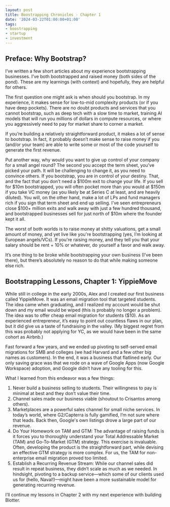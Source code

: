 ```yaml
---
layout: post
title: Boostrapping Chronicles - Chapter 1
date: '2024-03-22T01:00:00+01:00'
tags:
- boostrapping
- startup
- investment
---
```


## Preface: Why Bootstrap?

I’ve written a few short articles about my experience bootstrapping businesses. I’ve both bootstrapped and raised money (both sides of the pond). These are my learnings (with context) and hopefully, they are helpful for others.

The first question one might ask is when should you bootstrap. In my experience, it makes sense for low-to-mid complexity products (or if you have deep pockets). There are no doubt products and services that you cannot bootstrap, such as deep tech with a slow time to market, training AI models that will run you millions of dollars in compute resources, or where you aggressively need to pay for market share to corner a market.

If you’re building a relatively straightforward product, it makes a lot of sense to bootstrap. In fact, it probably doesn’t make sense to raise money if you (and/or your team) are able to write some or most of the code yourself to generate the first revenue.

Put another way, why would you want to give up control of your company for a small angel round? The second you accept the term sheet, you’ve picked your path. It will be challenging to change it, as you need to convince others. If you bootstrap, you are in control of your destiny. That, and the fact that you don’t need a $100m exit to change your life. If you sell for $10m bootstrapped, you will often pocket more than you would at $150m if you take VC money (as you likely be at Series C at least, and are heavily diluted). You will, on the other hand, make a lot of LPs and fund managers rich if you sign that term sheet and end up selling. I’ve seen entrepreneurs close $100+ million exits and walk away with just a few hundred thousand, and bootstrapped businesses sell for just north of $10m where the founder kept it all.

The worst of both worlds is to raise money at shitty valuations, get a small amount of money, and yet live like you're bootstrapping (yes, I’m looking at European angels/VCs). If you're raising money, and they tell you that your salary should be rent + 10% or whatever, do yourself a favor and walk away.

It’s one thing to be broke while bootstrapping your own business (I’ve been there), but there’s absolutely no reason to do that while making someone else rich.

## Bootstrapping Lessons, Chapter 1: YippieMove

While still in college in the early 2000s, Alex and I created our first business called YippieMove. It was an email migration tool that targeted students. The idea came when graduating, and I realized my account would be shut down and my email would be wiped (this is probably no longer a problem). The idea was to offer cheap email migration for students ($10). As an experienced entrepreneur, it’s easy to point out countless flaws in our plan, but it did give us a taste of fundraising in the valley. (My biggest regret from this was probably not applying for YC, as we would have been in the same cohort as Airbnb.)

Fast forward a few years, and we ended up pivoting to self-served email migrations for SMB and colleges (we had Harvard and a few other big names as customers). In the end, it was a business that flatlined early. Our only saving grace was that we rode on a wave of Google Apps (now Google Workspace) adoption, and Google didn’t have any tooling for this.

What I learned from this endeavor was a few things:
1. Never build a business selling to students. Their willingness to pay is minimal at best and they don’t value their time.
2. Channel sales made our business viable (shoutout to Crisantos among others).
3. Marketplaces are a powerful sales channel for small niche services. In today’s world, where G2/Capterra is fully gamified, I’m not sure where that leads. Back then, Google's own listings drove a large part of our revenue.
4. Do Your Homework on TAM and GTM: The advantage of raising funds is it forces you to thoroughly understand your Total Addressable Market (TAM) and Go-To-Market (GTM) strategy. This exercise is invaluable. Often, developing the product is the straightforward part, while devising an effective GTM strategy is more complex. For us, the TAM for non-enterprise email migration proved too limited.
5. Establish a Recurring Revenue Stream: While our channel sales did result in repeat business, they didn’t scale as much as we needed. In hindsight, pivoting to a backup service—which some of our clients used us for (hello, Naval!)—might have been a more sustainable model for generating recurring revenue.

I’ll continue my lessons in Chapter 2 with my next experience with building Blotter.

